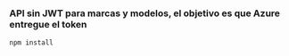### API sin JWT para marcas y modelos, el objetivo es que Azure entregue el token

```
npm install
```
